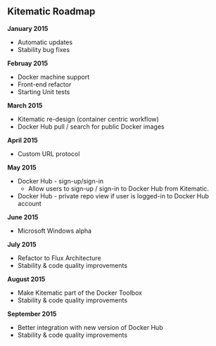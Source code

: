 ## Kitematic Roadmap

**January 2015**

* Automatic updates
* Stability bug fixes

**Februay 2015**

* Docker machine support
* Front-end refactor
* Starting Unit tests

**March 2015**

* Kitematic re-design (container centric workflow)
* Docker Hub pull / search for public Docker images

**April 2015**

* Custom URL protocol

**May 2015**

* Docker Hub - sign-up/sign-in
  * Allow users to sign-up / sign-in to Docker Hub from Kitematic.
* Docker Hub - private repo view if user is logged-in to Docker Hub account

**June 2015**

* Microsoft Windows alpha

**July 2015**

* Refactor to Flux Architecture
* Stability & code quality improvements

**August 2015**

* Make Kitematic part of the Docker Toolbox
* Stability & code quality improvements

**September 2015**

* Better integration with new version of Docker Hub
* Stability & code quality improvements

